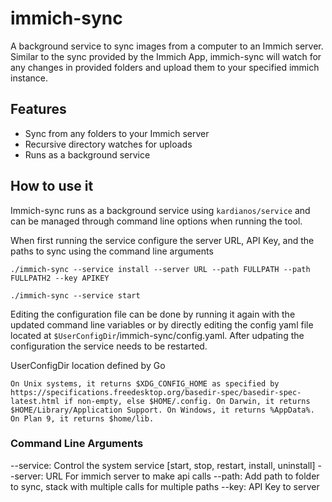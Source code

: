 # immich-sync

A background service to sync images from a computer to an Immich server. Similar to the sync provided by the Immich App, immich-sync will watch for any changes in provided folders and upload them to your specified immich instance. 

## Features
- Sync from any folders to your Immich server
- Recursive directory watches for uploads
- Runs as a background service

## How to use it
Immich-sync runs as a background service using `kardianos/service` and can be managed through command line options when running the tool.

When first running the service configure the server URL, API Key, and the paths to sync using the command line arguments
``` shell
./immich-sync --service install --server URL --path FULLPATH --path FULLPATH2 --key APIKEY
```

``` shell
./immich-sync --service start
```

Editing the configuration file can be done by running it again with the updated command line variables or by directly editing the config yaml file located at `$UserConfigDir`/immich-sync/config.yaml. After udpating the configuration the service needs to be restarted.

UserConfigDir location defined by Go
```
On Unix systems, it returns $XDG_CONFIG_HOME as specified by https://specifications.freedesktop.org/basedir-spec/basedir-spec-latest.html if non-empty, else $HOME/.config. On Darwin, it returns $HOME/Library/Application Support. On Windows, it returns %AppData%. On Plan 9, it returns $home/lib.
```

### Command Line Arguments
 --service: Control the system service [start, stop, restart, install, uninstall]
 --server: URL For immich server to make api calls
 --path: Add path to folder to sync, stack with multiple calls for multiple paths
 --key: API Key to server

